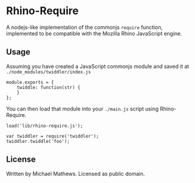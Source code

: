 Rhino-Require
====

A nodejs-like implementation of the commonjs `require` function, implemented
to be compatible with the Mozilla Rhino JavaScript engine.

Usage
----

Assuming you have created a JavaScript commonjs module and saved it at
`./node_modules/twiddler/index.js`
    
    module.exports = {
        twiddle: function(str) {
        }
    };

You can then load that module into your `./main.js` script using Rhino-Require.

    load('lib/rhino-require.js');
    
    var twiddler = require('twiddler');
    twiddler.twiddle('foo');

License
----

Written by Michael Mathews. Licensed as public domain.

